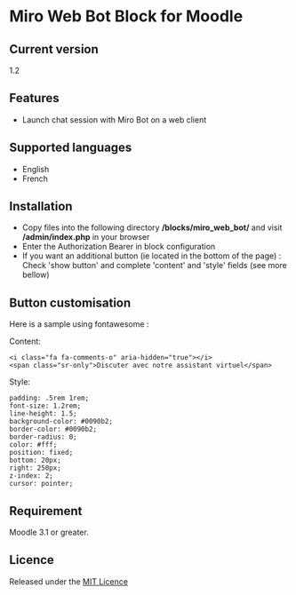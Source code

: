 # Miro Web Bot Block for Moodle #

## Current version ##

1.2

## Features ##
- Launch chat session with Miro Bot on a web client

## Supported languages ##
- English
- French

## Installation ##

- Copy files into the following directory **/blocks/miro_web_bot/** and visit **/admin/index.php** in your browser
- Enter the Authorization Bearer in block configuration
- If you want an additional button (ie located in the bottom of the page) : Check 'show button' and complete 'content' and 'style' fields (see more bellow)

## Button customisation ##

Here is a sample using fontawesome :

Content:

    <i class="fa fa-comments-o" aria-hidden="true"></i>
    <span class="sr-only">Discuter avec notre assistant virtuel</span>

Style:

    padding: .5rem 1rem;
    font-size: 1.2rem;
    line-height: 1.5;
    background-color: #0090b2;
    border-color: #0090b2;
    border-radius: 0;
    color: #fff;
    position: fixed;
    bottom: 20px;
    right: 250px;
    z-index: 2;
    cursor: pointer;

## Requirement ##

Moodle 3.1 or greater.

## Licence ##

Released under the [MIT Licence](https://opensource.org/licenses/MIT)
